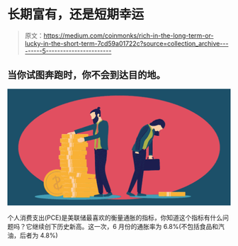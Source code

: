 # 长期富有，还是短期幸运

> 原文：<https://medium.com/coinmonks/rich-in-the-long-term-or-lucky-in-the-short-term-7cd59a01722c?source=collection_archive---------5----------------------->

## 当你试图奔跑时，你不会到达目的地。

![](img/de41d6cfcdd6854c230736a538289f89.png)

个人消费支出(PCE)是美联储最喜欢的衡量通胀的指标，你知道这个指标有什么问题吗？它继续创下历史新高。这一次，6 月份的通胀率为 6.8%(不包括食品和汽油，后者为 4.8%)